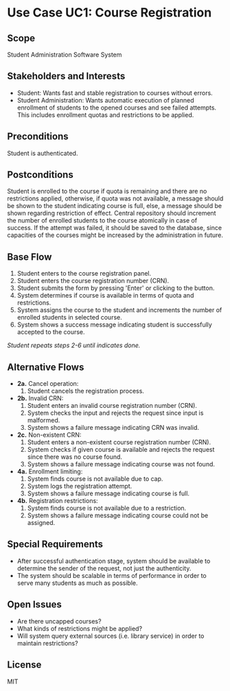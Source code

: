 # Use Case UC1: Course Registration
## Scope 
Student Administration Software System

## Stakeholders and Interests
- Student: Wants fast and stable registration to courses without errors.
- Student Administration: Wants automatic execution of planned enrollment of students to the opened courses and see failed attempts. This includes enrollment quotas and restrictions to be applied.

## Preconditions
Student is authenticated.

## Postconditions 
Student is enrolled to the course if quota is remaining and there are no restrictions applied, otherwise, if quota was not available, a message should be shown to the student indicating course is full, else, a message should be shown regarding restriction of effect. Central repository should increment the number of enrolled students to the course atomically in case of success. If the attempt was failed, it should be saved to the database, since capacities of the courses might be increased by the administration in future.

## Base Flow
1. Student enters to the course registration panel.
2. Student enters the course registration number (CRN).
3. Student submits the form by pressing 'Enter' or clicking to the button.
4. System determines if course is available in terms of quota and restrictions.
5. System assigns the course to the student and increments the number of enrolled students in selected course.
6. System shows a success message indicating student is successfully accepted to the course.

  *Student repeats steps 2-6 until indicates done.*

## Alternative Flows
- **2a.** Cancel operation:
  1. Student cancels the registration process.
- **2b.** Invalid CRN:
  1. Student enters an invalid course registration number (CRN).
  2. System checks the input and rejects the request since input is malformed.
  3. System shows a failure message indicating CRN was invalid.
- **2c.** Non-existent CRN:
  1. Student enters a non-existent course registration number (CRN).
  2. System checks if given course is available and rejects the request since there was no course found.
  3. System shows a failure message indicating course was not found.
- **4a.** Enrollment limiting:
  1. System finds course is not available due to cap.
  2. System logs the registration attempt.
  3. System shows a failure message indicating course is full.
- **4b.** Registration restrictions:
  1. System finds course is not available due to a restriction.
  2. System shows a failure message indicating course could not be assigned.

## Special Requirements
- After successful authentication stage, system should be available to determine the sender of the request, not just the authenticity.
- The system should be scalable in terms of performance in order to serve many students as much as possible.

## Open Issues
- Are there uncapped courses?
- What kinds of restrictions might be applied?
- Will system query external sources (i.e. library service) in order to maintain restrictions?

## License
MIT
